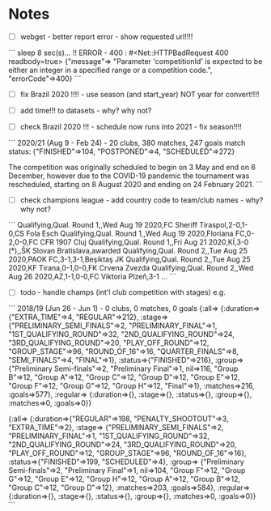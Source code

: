 # Notes


- [ ] webget - better report error - show requested url!!!!

´´´
sleep 8 sec(s)...
!! ERROR - 400 :
#<Net::HTTPBadRequest 400  readbody=true>
{"message"=>
  "Parameter 'competitionId' is expected to be either an integer in a specified range or a competition code.",
 "errorCode"=>400}
´´´



- [ ] fix Brazil 2020 !!!! - use season (and start_year) NOT year for convert!!!!

- [ ] add time!!! to datasets - why? why not?


- [ ] check Brazil 2020 !!! - schedule now runs into 2021 - fix season!!!!

´´´
2020/21 (Aug 9 - Feb 24) - 20 clubs, 380 matches, 247 goals
  match status: {"FINISHED"=>104, "POSTPONED"=>4, "SCHEDULED"=>272}

 The competition was originally scheduled to begin on 3 May
 and end on 6 December, however due to the COVID-19 pandemic
 the tournament was rescheduled, starting on 8 August 2020 and
ending on 24 February 2021.
´´´


- [ ] check champions league - add country code to team/club names - why? why not?

´´´
Qualifying,Qual. Round 1,,Wed Aug 19 2020,FC Sheriff Tiraspol,2-0,1-0,CS Fola Esch
Qualifying,Qual. Round 1,,Wed Aug 19 2020,Floriana FC,0-2,0-0,FC CFR 1907 Cluj
Qualifying,Qual. Round 1,,Fri Aug 21 2020,KÍ,3-0 (*),,ŠK Slovan Bratislava,awarded
Qualifying,Qual. Round 2,,Tue Aug 25 2020,PAOK FC,3-1,3-1,Beşiktaş JK
Qualifying,Qual. Round 2,,Tue Aug 25 2020,KF Tirana,0-1,0-0,FK Crvena Zvezda
Qualifying,Qual. Round 2,,Wed Aug 26 2020,AZ,1-1,0-0,FC Viktoria Plzeň,3-1
...
´´´


- [ ] todo - handle champs (int'l club competition with stages) e.g.


´´´
2018/19 (Jun 26 - Jun 1) - 0 clubs, 0 matches, 0 goals
{:all=>
  {:duration=>{"EXTRA_TIME"=>4, "REGULAR"=>212},
   :stage=>
    {"PRELIMINARY_SEMI_FINALS"=>2,
     "PRELIMINARY_FINAL"=>1,
     "1ST_QUALIFYING_ROUND"=>32,
     "2ND_QUALIFYING_ROUND"=>24,
     "3RD_QUALIFYING_ROUND"=>20,
     "PLAY_OFF_ROUND"=>12,
     "GROUP_STAGE"=>96,
     "ROUND_OF_16"=>16,
     "QUARTER_FINALS"=>8,
     "SEMI_FINALS"=>4,
     "FINAL"=>1},
   :status=>{"FINISHED"=>216},
   :group=>
    {"Preliminary Semi-finals"=>2,
     "Preliminary Final"=>1,
     nil=>116,
     "Group B"=>12,
     "Group A"=>12,
     "Group C"=>12,
     "Group D"=>12,
     "Group E"=>12,
     "Group F"=>12,
     "Group G"=>12,
     "Group H"=>12,
     "Final"=>1},
   :matches=>216,
   :goals=>577},
 :regular=>
  {:duration=>{}, :stage=>{}, :status=>{}, :group=>{}, :matches=>0, :goals=>0}}

{:all=>
  {:duration=>{"REGULAR"=>198, "PENALTY_SHOOTOUT"=>3, "EXTRA_TIME"=>2},
   :stage=>
    {"PRELIMINARY_SEMI_FINALS"=>2,
     "PRELIMINARY_FINAL"=>1,
     "1ST_QUALIFYING_ROUND"=>32,
     "2ND_QUALIFYING_ROUND"=>24,
     "3RD_QUALIFYING_ROUND"=>20,
     "PLAY_OFF_ROUND"=>12,
     "GROUP_STAGE"=>96,
     "ROUND_OF_16"=>16},
   :status=>{"FINISHED"=>199, "SCHEDULED"=>4},
   :group=>
    {"Preliminary Semi-finals"=>2,
     "Preliminary Final"=>1,
     nil=>104,
     "Group F"=>12,
     "Group G"=>12,
     "Group E"=>12,
     "Group H"=>12,
     "Group A"=>12,
     "Group B"=>12,
     "Group C"=>12,
     "Group D"=>12},
   :matches=>203,
   :goals=>584},
 :regular=>
  {:duration=>{}, :stage=>{}, :status=>{}, :group=>{}, :matches=>0, :goals=>0}}
´´´


